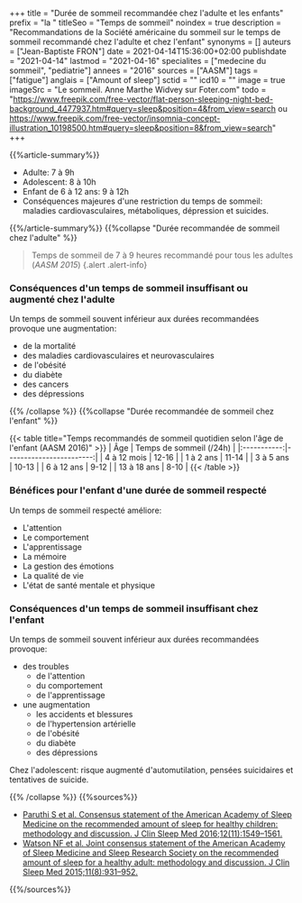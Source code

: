 +++
title = "Durée de sommeil recommandée chez l'adulte et les enfants"
prefix = "la "
titleSeo = "Temps de sommeil"
noindex = true
description = "Recommandations de la Société américaine du sommeil sur le temps de sommeil recommandé chez l'adulte et chez l'enfant"
synonyms = []
auteurs = ["Jean-Baptiste FRON"]
date = 2021-04-14T15:36:00+02:00
publishdate = "2021-04-14"
lastmod = "2021-04-16"
specialites = ["medecine du sommeil", "pediatrie"]
annees = "2016"
sources = ["AASM"]
tags = ["fatigue"]
anglais = ["Amount of sleep"]
sctid = ""
icd10 = ""
image = true
imageSrc = "Le sommeil. Anne Marthe Widvey sur Foter.com"
todo = "https://www.freepik.com/free-vector/flat-person-sleeping-night-bed-background_4477937.htm#query=sleep&position=4&from_view=search ou https://www.freepik.com/free-vector/insomnia-concept-illustration_10198500.htm#query=sleep&position=8&from_view=search"
+++

{{%article-summary%}}

- Adulte: 7 à 9h
- Adolescent: 8 à 10h
- Enfant de 6 à 12 ans: 9 à 12h
- Conséquences majeures d'une restriction du temps de sommeil: maladies cardiovasculaires, métaboliques, dépression et suicides.

{{%/article-summary%}}
{{%collapse "Durée recommandée de sommeil chez l'adulte" %}}

> Temps de sommeil de 7 à 9 heures recommandé pour tous les adultes (*AASM 2015*)
{.alert .alert-info}

### Conséquences d'un temps de sommeil insuffisant ou augmenté chez l'adulte

Un temps de sommeil souvent inférieur aux durées recommandées provoque une augmentation:

- de la mortalité
- des maladies cardiovasculaires et neurovasculaires
- de l'obésité
- du diabète
- des cancers
- des dépressions

{{% /collapse %}}
{{%collapse "Durée recommandée de sommeil chez l'enfant" %}}

{{< table title="Temps recommandés de sommeil quotidien selon l'âge de l'enfant (AASM 2016)" >}}
| Âge         | Temps de sommeil (/24h) |
|:-----------:|------------------------:|
| 4 à 12 mois | 12-16 |
| 1 à 2 ans   | 11-14 |
| 3 à 5 ans   | 10-13 |
| 6 à 12 ans  | 9-12  |
| 13 à 18 ans | 8-10  |
{{< /table >}}

### Bénéfices pour l'enfant d'une durée de sommeil respecté

Un temps de sommeil respecté améliore:

- L'attention
- Le comportement
- L'apprentissage
- La mémoire
- La gestion des émotions
- La qualité de vie
- L'état de santé mentale et physique

### Conséquences d'un temps de sommeil insuffisant chez l'enfant

Un temps de sommeil souvent inférieur aux durées recommandées provoque:

- des troubles
  - de l'attention
  - du comportement
  - de l'apprentissage
- une augmentation
  - les accidents et blessures
  - de l'hypertension artérielle
  - de l'obésité
  - du diabète
  - des dépressions

Chez l'adolescent: risque augmenté d'automutilation, pensées suicidaires et tentatives de suicide.

{{% /collapse %}}
{{%sources%}}

- [Paruthi S et al. Consensus statement of the American Academy of Sleep Medicine on the recommended amount of sleep for healthy children: methodology and discussion. J Clin Sleep Med 2016;12(11):1549–1561.](http://dx.doi.org/10.5664/jcsm.6288)
- [Watson NF et al. Joint consensus statement of the American Academy of Sleep Medicine and Sleep Research Society on the recommended amount of sleep for a healthy adult: methodology and discussion. J Clin Sleep Med 2015;11(8):931–952.](http://dx.doi.org/10.5664/jcsm.4950)

{{%/sources%}}
